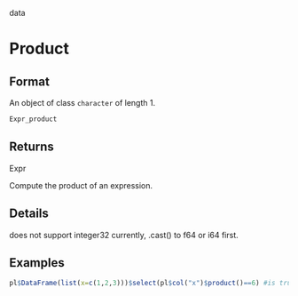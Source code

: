 data

# Product

## Format

An object of class `character` of length 1.

```r
Expr_product
```

## Returns

Expr

Compute the product of an expression.

## Details

does not support integer32 currently, .cast() to f64 or i64 first.

## Examples

```r
pl$DataFrame(list(x=c(1,2,3)))$select(pl$col("x")$product()==6) #is true
```
